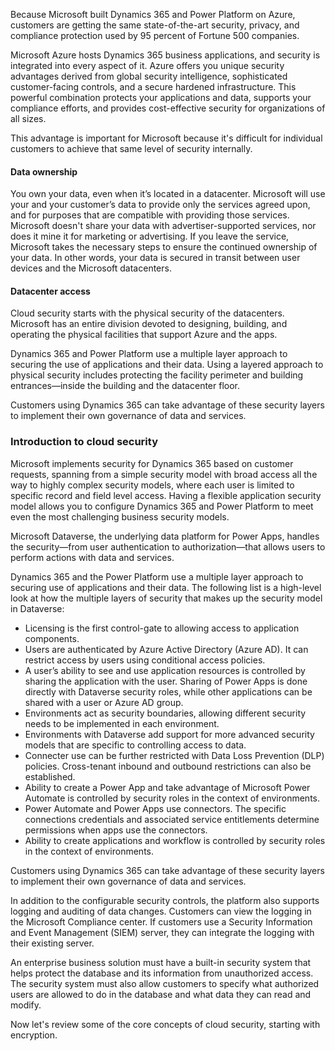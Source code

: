 Because Microsoft built Dynamics 365 and Power Platform on Azure, customers are getting the same state-of-the-art security, privacy, and compliance protection used by 95 percent of Fortune 500 companies.

Microsoft Azure hosts Dynamics 365 business applications, and security is integrated into every aspect of it. Azure offers you unique security advantages derived from global security intelligence, sophisticated customer-facing controls, and a secure hardened infrastructure. This powerful combination protects your applications and data, supports your compliance efforts, and provides cost-effective security for organizations of all sizes.

This advantage is important for Microsoft because it's difficult for individual customers to achieve that same level of security internally.

#### Data ownership

You own your data, even when it’s located in a datacenter. Microsoft will use your and your customer’s data to provide only the services agreed upon, and for purposes that are compatible with providing those services. Microsoft doesn't share your data with advertiser-supported services, nor does it mine it for marketing or advertising. If you leave the service, Microsoft takes the necessary steps to ensure the continued ownership of your data. In other words, your data is secured in transit between user devices and the Microsoft datacenters.

#### Datacenter access

Cloud security starts with the physical security of the datacenters. Microsoft has an entire division devoted to designing, building, and operating the physical facilities that support Azure and the apps.

Dynamics 365 and Power Platform use a multiple layer approach to securing the use of applications and their data. Using a layered approach to physical security includes protecting the facility perimeter and building entrances—inside the building and the datacenter floor.

Customers using Dynamics 365 can take advantage of these security layers to implement their own governance of data and services.

### Introduction to cloud security

Microsoft implements security for Dynamics 365 based on customer requests, spanning from a simple security model with broad access all the way to highly complex security models, where each user is limited to specific record and field level access. Having a flexible application security model allows you to configure Dynamics 365 and Power Platform to meet even the most challenging business security models.

Microsoft Dataverse, the underlying data platform for Power Apps, handles the security—from user authentication to authorization—that allows users to perform actions with data and services.

Dynamics 365 and the Power Platform use a multiple layer approach to securing use of applications and their data. The following list is a high-level look at how the multiple layers of security that makes up the security model in Dataverse:

- Licensing is the first control-gate to allowing access to application components.
- Users are authenticated by Azure Active Directory (Azure AD). It can restrict access by users using conditional access policies.
- A user’s ability to see and use application resources is controlled by sharing the application with the user. Sharing of Power Apps is done directly with Dataverse security roles, while other applications can be shared with a user or Azure AD group.
- Environments act as security boundaries, allowing different security needs to be implemented in each environment.
- Environments with Dataverse add support for more advanced security models that are specific to controlling access to data.
- Connecter use can be further restricted with Data Loss Prevention (DLP) policies. Cross-tenant inbound and outbound restrictions can also be established.
- Ability to create a Power App and take advantage of Microsoft Power Automate is controlled by security roles in the context of environments.
- Power Automate and Power Apps use connectors. The specific connections credentials and associated service entitlements determine permissions when apps use the connectors.
- Ability to create applications and workflow is controlled by security roles in the context of environments.

Customers using Dynamics 365 can take advantage of these security layers to implement their own governance of data and services.

In addition to the configurable security controls, the platform also supports logging and auditing of data changes. Customers can view the logging in the Microsoft Compliance center. If customers use a Security Information and Event Management (SIEM) server, they can integrate the logging with their existing server.

An enterprise business solution must have a built-in security system that helps protect the database and its information from unauthorized access. The security system must also allow customers to specify what authorized users are allowed to do in the database and what data they can read and modify.

Now let's review some of the core concepts of cloud security, starting with encryption.
